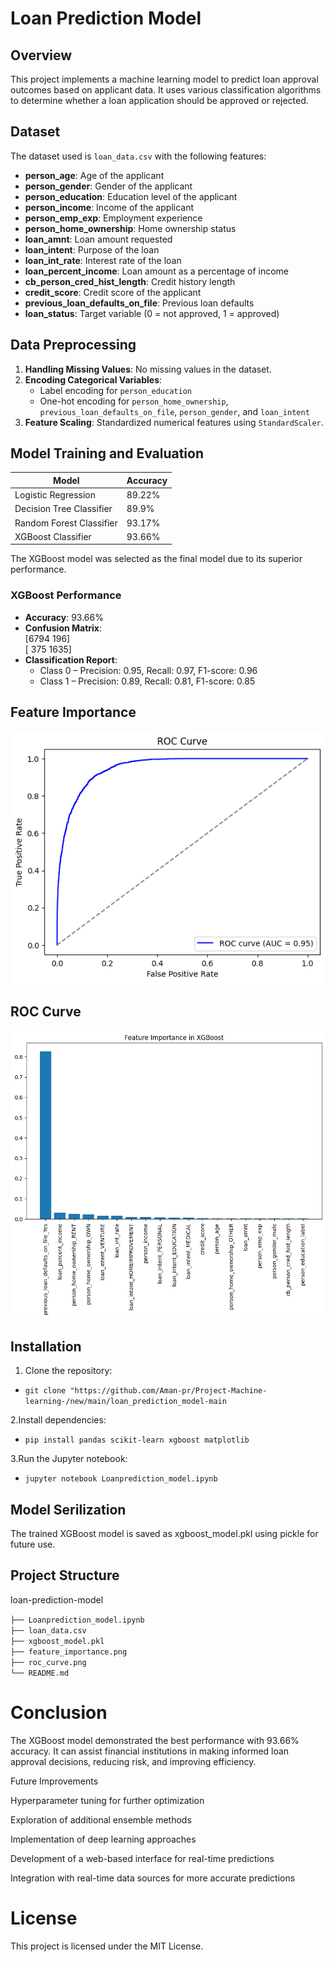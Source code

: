 # Loan Prediction Model

## Overview
This project implements a machine learning model to predict loan approval outcomes based on applicant data. It uses various classification algorithms to determine whether a loan application should be approved or rejected.

## Dataset
The dataset used is `loan_data.csv` with the following features:

- **person_age**: Age of the applicant  
- **person_gender**: Gender of the applicant  
- **person_education**: Education level of the applicant  
- **person_income**: Income of the applicant  
- **person_emp_exp**: Employment experience  
- **person_home_ownership**: Home ownership status  
- **loan_amnt**: Loan amount requested  
- **loan_intent**: Purpose of the loan  
- **loan_int_rate**: Interest rate of the loan  
- **loan_percent_income**: Loan amount as a percentage of income  
- **cb_person_cred_hist_length**: Credit history length  
- **credit_score**: Credit score of the applicant  
- **previous_loan_defaults_on_file**: Previous loan defaults  
- **loan_status**: Target variable (0 = not approved, 1 = approved)

## Data Preprocessing
1. **Handling Missing Values**: No missing values in the dataset.  
2. **Encoding Categorical Variables**:  
   - Label encoding for `person_education`  
   - One-hot encoding for `person_home_ownership`, `previous_loan_defaults_on_file`, `person_gender`, and `loan_intent`  
3. **Feature Scaling**: Standardized numerical features using `StandardScaler`.

## Model Training and Evaluation
| Model                     | Accuracy  |
|----------------------------|-----------|
| Logistic Regression        | 89.22%    |
| Decision Tree Classifier   | 89.9%     |
| Random Forest Classifier   | 93.17%    |
| XGBoost Classifier         | 93.66%    |

The XGBoost model was selected as the final model due to its superior performance.


### XGBoost Performance
- **Accuracy**: 93.66%  
- **Confusion Matrix**:  
[6794 196]<br>
[ 375 1635]
- **Classification Report**:  
  - Class 0 – Precision: 0.95, Recall: 0.97, F1-score: 0.96  
  - Class 1 – Precision: 0.89, Recall: 0.81, F1-score: 0.85  

## Feature Importance
![Feature Importance](loan_prediction_model-main/Images/ROC_curve.png)


## ROC Curve
![ROC Curve](loan_prediction_model-main/Images/XGBost.png)
 
## Installation
1. Clone the repository:  
- `git clone "https://github.com/Aman-pr/Project-Machine-learning-/new/main/loan_prediction_model-main `

2.Install dependencies:
- `pip install pandas scikit-learn xgboost matplotlib `

3.Run the Jupyter notebook:
- `jupyter notebook Loanprediction_model.ipynb`

## Model Serilization

The trained XGBoost model is saved as xgboost_model.pkl using pickle for future use.

## Project Structure 

loan-prediction-model

```├── Loanprediction_model.ipynb```<br>
```├── loan_data.csv```<br>
```├── xgboost_model.pkl```<br>
```├── feature_importance.png```<br>
```├── roc_curve.png```<br>
```└── README.md```<br>

# Conclusion

The XGBoost model demonstrated the best performance with 93.66% accuracy. It can assist financial institutions in making informed loan approval decisions, reducing risk, and improving efficiency.

Future Improvements

Hyperparameter tuning for further optimization

Exploration of additional ensemble methods

Implementation of deep learning approaches

Development of a web-based interface for real-time predictions

Integration with real-time data sources for more accurate predictions

# License
This project is licensed under the MIT License.
